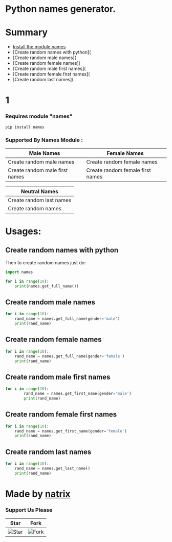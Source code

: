 # Python names generator.

# Summary

- [Install the module names](https://github.com/natrixdev/python-name-generator#1)
- [Create random names with python](
- [Create random male names](
- [Create random female names](
- [Create random male first names](
- [Create random female first names](
- [Create random last names](

# 1
### Requires module "names"
`pip install names`

### Supported By Names Module :

| Male Names                               | Female Names                             |
| ---------------------------------------- | ---------------------------------------- |
| Create random male names                 | Create random female names               |
|Create random male first names            | Create random female first names         |


| Neutral Names | 
|---------------|
|Create random last names|
|Create random names|

# Usages:

## Create random names with python
Then to create random names just do:

```py
import names

for i in range(10):
    print(names.get_full_name())
```

## Create random male names

```py
for i in range(10):
    rand_name = names.get_full_name(gender='male')
    print(rand_name)
 ```
    
## Create random female names

```py
for i in range(10):
    rand_name = names.get_full_name(gender='female')
    print(rand_name)
```

## Create random male first names

```py
for i in range(10):
        rand_name = names.get_first_name(gender='male')
        print(rand_name)
```

## Create random female first names

```py
for i in range(10):
    rand_name = names.get_first_name(gender='female')
    print(rand_name)
```

## Create random last names

```py 
for i in range(10):
    rand_name = names.get_last_name()
    print(rand_name)
 ```


# Made by [natrix](https://github.com/natrixdev)

### Support Us Please

| Star                                     | Fork                                     |
| ---------------------------------------- | ---------------------------------------- |
| ![Star](https://i.imgur.com/41nhvJ1.png) | ![Fork](https://i.imgur.com/MOtHDPV.png) |
